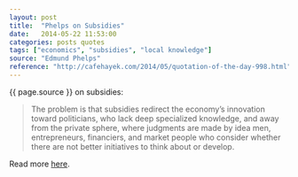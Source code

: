```yaml
---
layout: post
title:  "Phelps on Subsidies"
date:   2014-05-22 11:53:00
categories: posts quotes
tags: ["economics", "subsidies", "local knowledge"]
source: "Edmund Phelps"
reference: "http://cafehayek.com/2014/05/quotation-of-the-day-998.html"
---
```


{{ page.source }} on subsidies:

> The problem is that subsidies redirect the economy’s innovation toward politicians, who lack deep specialized knowledge, and away from the private sphere, where judgments are made by idea men, entrepreneurs, financiers, and market people who consider whether there are not better initiatives to think about or develop.

Read more [here]({{page.reference}}).
